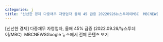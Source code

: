 ```yaml
---
categories: j
title: "신선한 경제 다중채무 자영업자 올해 45 급증 20220926뉴스투데이MBC  MBCNEWS"
---
```

[신선한 경제] 다중채무 자영업자, 올해 45% 급증 (2022.09.26/뉴스투데이/MBC)&nbsp;&nbsp;MBCNEWSGoogle 뉴스에서 전체 콘텐츠 보기